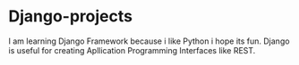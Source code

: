 # Django-projects
I am learning Django Framework because i like Python i hope its fun. Django is useful for creating Apllication Programming Interfaces like REST.
